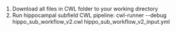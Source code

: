 1. Download all files in CWL folder to your working directory
2. Run hippocampal subfield CWL pipeline:
   cwl-runner --debug  hippo_sub_workflow_v2.cwl hippo_sub_workflow_v2_input.yml
